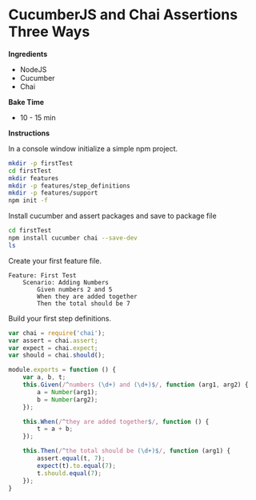 # CucumberJS and Chai Assertions Three Ways

**Ingredients**

* NodeJS
* Cucumber
* Chai


**Bake Time**

* 10 - 15 min

**Instructions**

In a console window initialize a simple npm project.

```bash
mkdir -p firstTest
cd firstTest
mkdir features
mkdir -p features/step_definitions
mkdir -p features/support
npm init -f
```

Install cucumber and assert packages and save to package file

```bash
cd firstTest
npm install cucumber chai --save-dev
ls
```

Create your first feature file.

```Gherkin
Feature: First Test
    Scenario: Adding Numbers
        Given numbers 2 and 5
        When they are added together
        Then the total should be 7
```

Build your first step definitions.

```javascript
var chai = require('chai');
var assert = chai.assert;
var expect = chai.expect;
var should = chai.should();

module.exports = function () {
    var a, b, t;
    this.Given(/^numbers (\d+) and (\d+)$/, function (arg1, arg2) {
        a = Number(arg1);
        b = Number(arg2);
    });

    this.When(/^they are added together$/, function () {
        t = a + b;
    });

    this.Then(/^the total should be (\d+)$/, function (arg1) {
        assert.equal(t, 7);
        expect(t).to.equal(7);
        t.should.equal(7);
    });
}
```
